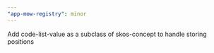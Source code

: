 ```yaml
---
"app-mow-registry": minor
---
```


Add code-list-value as a subclass of skos-concept to handle storing positions
